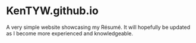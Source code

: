 # KenTYW.github.io
A very simple website showcasing my Résumé. It will hopefully be updated as I become more experienced and knowledgeable.
